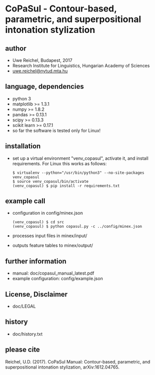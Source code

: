 # CoPaSul - Contour-based, parametric, and superpositional intonation stylization

## author

* Uwe Reichel, Budapest, 2017
* Research Institute for Linguistics, Hungarian Academy of Sciences
* uwe.reichel@nytud.mta.hu

## language, dependencies

* python 3
* matplotlib >= 1.3.1
* numpy >= 1.8.2
* pandas >= 0.13.1
* scipy >= 0.13.3
* scikit learn >= 0.17.1
* so far the software is tested only for Linux!

## installation

* set up a virtual environment "venv_copasul", activate it, and install requirements. For Linux this works as follows:

    ```
    $ virtualenv --python="/usr/bin/python3" --no-site-packages venv_copasul
    $ source venv_copasul/bin/activate
    (venv_copasul) $ pip install -r requirements.txt
    ```

## example call

* configuration in config/minex.json

    ```
    (venv_copasul) $ cd src
    (venv_copasul) $ python copasul.py -c ../config/minex.json
    ```

* processes input files in minex/input/
* outputs feature tables to minex/output/


## further information

* manual: doc/copasul_manual_latest.pdf
* example configuration: config/example.json

## License, Disclaimer

* doc/LEGAL

## history

* doc/history.txt

## please cite

Reichel, U.D. (2017). CoPaSul Manual: Contour-based, parametric, and superpositional intonation stylization, arXiv:1612.04765.

